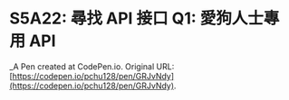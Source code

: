 # S5A22: 尋找 API 接口  Q1: 愛狗人士專用 API
 _A Pen created at CodePen.io. Original URL: [https://codepen.io/pchu128/pen/GRJvNdy](https://codepen.io/pchu128/pen/GRJvNdy).

 